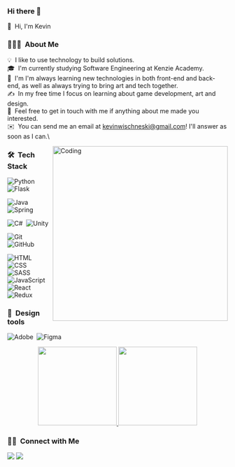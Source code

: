 ### Hi there 👋

👋 &nbsp;Hi, I'm Kevin

### 👨🏻‍💻 &nbsp;About Me

💡 &nbsp;I like to use technology to build solutions.\
🎓 &nbsp;I'm currently studying Software Engineering at Kenzie Academy.\
🌱 &nbsp;I'm I'm always learning new technologies in both front-end and back-end, as well as always trying to bring art and tech together.\
✍️ &nbsp;In my free time I focus on learning about game development, art and design.\
💬 &nbsp;Feel free to get in touch with me if anything about me made you interested.\
✉️ &nbsp;You can send me an email at kevinwischneski@gmail.com! I'll answer as soon as I can.\

<img alt="Coding" width="400em" src="https://data.whicdn.com/images/140122644/original.gif" align="right"/>

### 🛠 &nbsp;Tech Stack

![Python](https://img.shields.io/badge/python%20-%2314354C.svg?&style=for-the-badge&logo=python&logoColor=white)&nbsp;
![Flask](https://img.shields.io/badge/flask%20-%23000.svg?&style=for-the-badge&logo=flask&logoColor=white)&nbsp;

![Java](https://img.shields.io/badge/java-%23ED8B00.svg?&style=for-the-badge&logo=java&logoColor=white)&nbsp;
![Spring](https://img.shields.io/badge/spring%20-%236DB33F.svg?&style=for-the-badge&logo=spring&logoColor=white)&nbsp;

![C#](https://img.shields.io/badge/c%23%20-%23239120.svg?&style=for-the-badge&logo=c-sharp&logoColor=white)&nbsp;
![Unity](https://img.shields.io/badge/unity%20-%23000000.svg?&style=for-the-badge&logo=unity&logoColor=white)&nbsp;

![Git](https://img.shields.io/badge/git%20-%23F05033.svg?&style=for-the-badge&logo=git&logoColor=white)&nbsp;
![GitHub](https://img.shields.io/badge/github%20-%23121011.svg?&style=for-the-badge&logo=github&logoColor=white)&nbsp;


![HTML](https://img.shields.io/badge/html5%20-%23E34F26.svg?&style=for-the-badge&logo=html5&logoColor=white)
![CSS](https://img.shields.io/badge/css3%20-%231572B6.svg?&style=for-the-badge&logo=css3&logoColor=white)&nbsp;
![SASS](https://img.shields.io/badge/SASS%20-hotpink.svg?&style=for-the-badge&logo=SASS&logoColor=white)&nbsp;
![JavaScript](https://img.shields.io/badge/javascript%20-%23323330.svg?&style=for-the-badge&logo=javascript&logoColor=%23F7DF1E")&nbsp;
![React](https://img.shields.io/badge/react%20-%2320232a.svg?&style=for-the-badge&logo=react&logoColor=%2361DAFB)&nbsp;
![Redux](https://img.shields.io/badge/redux%20-%23593d88.svg?&style=for-the-badge&logo=redux&logoColor=white)&nbsp;


### 🎨 &nbsp;Design tools

![Adobe](https://img.shields.io/badge/adobe%20-%23FF0000.svg?&style=for-the-badge&logo=adobe&logoColor=white)&nbsp;
![Figma](https://img.shields.io/badge/figma%20-%23F24E1E.svg?&style=for-the-badge&logo=figma&logoColor=white)&nbsp;


<p align="center">
<a href="https://github.com/KevinWis">
  <img height="180em" src="https://github-readme-stats-eight-theta.vercel.app/api?username=KevinWis&show_icons=true&theme=algolia&include_all_commits=true&count_private=true"/>
  <img height="180em" src="https://github-readme-stats-eight-theta.vercel.app/api/top-langs/?username=KevinWis&layout=compact&langs_count=8&theme=algolia"/>
</a>
</p>

### 🤝🏻 &nbsp;Connect with Me

<p align="center">

<a href="https://www.linkedin.com/in/kevin-wischneski/"><img src="https://img.shields.io/badge/-Kevin%20Wischneski-0077B5?&style=for-the-badge&logo=Linkedin&logoColor=white"/></a>
<a href="mailto:kevinwischneski@gmail.com"><img src="https://img.shields.io/badge/-kevinwiscnheski@gmail.com-D14836?&style=for-the-badge&logo=Gmail&logoColor=white"/></a>
</p>
